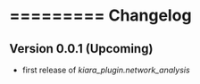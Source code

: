 =========
Changelog
=========

## Version 0.0.1 (Upcoming)

- first release of *kiara_plugin.network_analysis*
